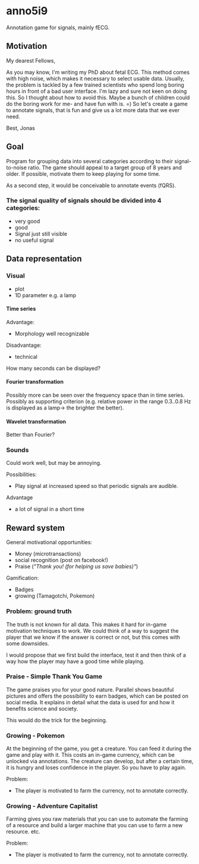 # anno5i9

Annotation game for signals, mainly fECG.


## Motivation

My dearest Fellows, 

As you may know, I'm writing my PhD about fetal ECG. This method comes with high noise, which makes it necessary to select usable data.  Usually, the problem is tackled by a few trained scientists who spend long boring hours in front of a bad user interface. I'm lazy and sure not keen on doing this. So I thought about how to avoid this. Maybe a bunch of children could do the boring work for me- and have fun with is. =)  So let's create a game to annotate signals, that is fun and give us a lot more data that we ever need.

Best, Jonas


## Goal

Program for grouping data into several categories according to their signal-to-noise ratio. The game should appeal to a target group of 8 years and older. If possible, motivate them to keep playing for some time.

As a second step, it would be conceivable to annotate events (fQRS).


### The signal quality of signals should be divided into 4 categories:

- very good
- good
- Signal just still visible
- no useful signal


## Data representation

### Visual

- plot
- 1D parameter e.g. a lamp


#### Time series

Advantage:
- Morphology well recognizable

Disadvantage:
- technical

How many seconds can be displayed?


#### Fourier transformation

Possibly more can be seen over the frequency space than in time series. Possibly as supporting criterion (e.g. relative power in the range 0.3..0.8 Hz is displayed as a lamp-> the brighter the better).


#### Wavelet transformation

Better than Fourier?


### Sounds

Could work well, but may be annoying.

Possibilities:
- Play signal at increased speed so that periodic signals are audible.

Advantage
- a lot of signal in a short time


## Reward system

General motivational opportunities:
- Money (microtransactions)
- social recognition (post on facebook!)
- Praise (*"Thank you! (for helping us save babies)"*)

Gamification:
- Badges
- growing (Tamagotchi, Pokemon)


### Problem: ground truth

The truth is not known for all data.
This makes it hard for in-game motivation techniques to work.
We could think of a way to suggest the player that we know if the answer is correct or not, but this comes with some downsides.

I would propose that we first build the interface, test it and then think of a way how the player may have a good time while playing.


### Praise - Simple Thank You Game

The game praises you for your good nature. Parallel shows beautiful pictures and offers the possibility to earn badges, which can be posted on social media.
It explains in detail what the data is used for and how it benefits science and society.

This would do the trick for the beginning.


### Growing - Pokemon

At the beginning of the game, you get a creature.
You can feed it during the game and play with it.
This costs an in-game currency, which can be unlocked via annotations.
The creature can develop, but after a certain time, it is hungry and loses confidence in the player.
So you have to play again.

Problem:
- The player is motivated to farm the currency, not to annotate correctly.


### Growing - Adventure Capitalist

Farming gives you raw materials that you can use to automate the farming of a resource and build a larger machine that you can use to farm a new resource. etc.

Problem:
- The player is motivated to farm the currency, not to annotate correctly.
